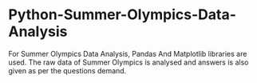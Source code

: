 # Python-Summer-Olympics-Data-Analysis
For Summer Olympics Data Analysis, Pandas And Matplotlib  libraries are used. The raw data of Summer Olympics is analysed and answers is also given as per the questions demand.
